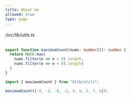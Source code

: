```yaml
---
title: About me
allowed: true
type: page
---
```


###### /src/lib/utils.ts
```ts
export function maximumCount(nums: number[]): number {
  return Math.max(
    nums.filter(e => e > 0).length,
    nums.filter(e => e < 0).length)
  )
}
```

```ts
import { maximumCount } from "$lib/utils";

maximumCount([-4, -2, -6, -1, 4, 6, 2, 7, 8]);
```
